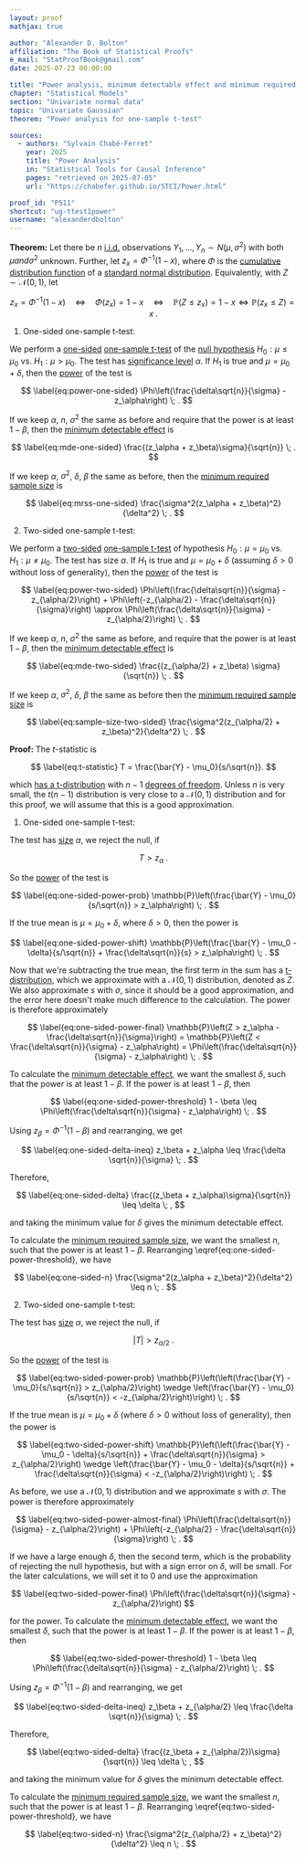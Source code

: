 ```yaml
---
layout: proof
mathjax: true

author: "Alexander D. Bolton"
affiliation: "The Book of Statistical Proofs"
e_mail: "StatProofBook@gmail.com"
date: 2025-07-23 00:00:00

title: "Power analysis, minimum detectable effect and minimum required sample size for a one-sample t-test"
chapter: "Statistical Models"
section: "Univariate normal data"
topic: "Univariate Gaussian"
theorem: "Power analysis for one-sample t-test"

sources:
  - authors: "Sylvain Chabé-Ferret"
    year: 2025
    title: "Power Analysis"
    in: "Statistical Tools for Causal Inference"
    pages: "retrieved on 2025-07-05"
    url: "https://chabefer.github.io/STCI/Power.html"

proof_id: "P511"
shortcut: "ug-ttest1power"
username: "alexanderdbolton"
---
```


**Theorem:** Let there be $n$ [i.i.d.](/D/iid) observations $Y_1, \dots, Y_n \sim N(\mu, \sigma^2)$ with both $\mu and \sigma^2$ unknown. Further, let $z_x = \Phi^{-1}(1 - x)$, where $\Phi$ is the [cumulative distribution function](/D/cdf) of a [standard normal distribution](/D/snorm). Equivalently, with $Z \sim \mathcal{N}(0,1)$, let

$$ \label{eq:zx-definition}
z_x = \Phi^{-1}(1 - x)
\quad \Leftrightarrow \quad
\Phi(z_x) = 1 - x
\quad \Leftrightarrow \quad
\mathbb{P}(Z \leq z_x) = 1 - x \Leftrightarrow \mathbb{P}(z_x \leq Z) = x \; .
$$

1) One-sided one-sample t-test:

We perform a [one-sided](/D/test-tail) [one-sample t-test](/P/ug-ttest1) of the [null hypothesis](/D/h0) $H_0: \mu \leq \mu_0$ vs. $H_1: \mu > \mu_0$. The test has [significance level](/D/alpha) $\alpha$. If $H_1$ is true and $\mu = \mu_0 + \delta$, then the [power](/D/power) of the test is

$$ \label{eq:power-one-sided}
\Phi\left(\frac{\delta\sqrt{n}}{\sigma} - z_\alpha\right) \; .
$$

If we keep $\alpha$, $n$, $\sigma^2$ the same as before and require that the power is at least $1 - \beta$, then the [minimum detectable effect](/D/mde) is

$$ \label{eq:mde-one-sided}
\frac{(z_\alpha + z_\beta)\sigma}{\sqrt{n}} \; .
$$

If we keep $\alpha$, $\sigma^2$, $\delta$, $\beta$ the same as before, then the [minimum required sample size](/D/mrss) is

$$ \label{eq:mrss-one-sided}
\frac{\sigma^2(z_\alpha + z_\beta)^2}{\delta^2} \; .
$$

2) Two-sided one-sample t-test:

We perform a [two-sided](/D/test-tail) [one-sample t-test](/P/ug-ttest1) of hypothesis $H_0: \mu = \mu_0$ vs. $H_1: \mu \neq \mu_0$. The test has size $\alpha$. If $H_1$ is true and $\mu = \mu_0 + \delta$ (assuming $\delta > 0$ without loss of generality), then the [power](/D/power) of the test is

$$ \label{eq:power-two-sided}
        \Phi\left(\frac{\delta\sqrt{n}}{\sigma} - z_{\alpha/2}\right) + \Phi\left(-z_{\alpha/2} - \frac{\delta\sqrt{n}}{\sigma}\right)
\approx \Phi\left(\frac{\delta\sqrt{n}}{\sigma} - z_{\alpha/2}\right) \; .
$$

If we keep $\alpha$, $n$, $\sigma^2$ the same as before, and require that the power is at least $1 - \beta$, then the [minimum detectable effect](/D/mde) is

$$ \label{eq:mde-two-sided}
\frac{(z_{\alpha/2} + z_\beta) \sigma}{\sqrt{n}} \; .
$$

If we keep $\alpha$, $\sigma^2$, $\delta$, $\beta$ the same as before then the [minimum required sample size](/D/mde) is

$$ \label{eq:sample-size-two-sided}
\frac{\sigma^2(z_{\alpha/2} + z_\beta)^2}{\delta^2} \; .
$$


**Proof:** The $t$-statistic is

$$ \label{eq:t-statistic}
T = \frac{\bar{Y} - \mu_0}{s/\sqrt{n}}.
$$

which [has a t-distribution](/P/ug-ttest1) with $n-1$ [degrees of freedom](/D/dof). Unless $n$ is very small, the $t(n-1)$ distribution is very close to a $\mathcal{N}(0,1)$ distribution and for this proof, we will assume that this is a good approximation.

1) One-sided one-sample t-test:

The test has [size](/D/size) $\alpha$, we reject the null, if

$$ \label{eq:one-sided-rejection}
T > z_\alpha \; .
$$

So the [power](/D/power) of the test is

$$ \label{eq:one-sided-power-prob}
\mathbb{P}\left(\frac{\bar{Y} - \mu_0}{s/\sqrt{n}} > z_\alpha\right) \; .
$$

If the true mean is $\mu = \mu_0 + \delta$, where $\delta > 0$, then the power is

$$ \label{eq:one-sided-power-shift}
\mathbb{P}\left(\frac{\bar{Y} - \mu_0 - \delta}{s/\sqrt{n}} + \frac{\delta\sqrt{n}}{s} > z_\alpha\right) \; .
$$

Now that we're subtracting the true mean, the first term in the sum has a [t-distribution](/D/t), which we approximate with a $\mathcal{N}(0,1)$ distribution, denoted as $Z$. We also approximate $s$ with $\sigma$, since it should be a good approximation, and the error here doesn't make much difference to the calculation. The power is therefore approximately

$$ \label{eq:one-sided-power-final}
  \mathbb{P}\left(Z > z_\alpha - \frac{\delta\sqrt{n}}{\sigma}\right)
= \mathbb{P}\left(Z < \frac{\delta\sqrt{n}}{\sigma} - z_\alpha\right)
= \Phi\left(\frac{\delta\sqrt{n}}{\sigma} - z_\alpha\right) \; .
$$

To calculate the [minimum detectable effect](/D/mde), we want the smallest $\delta$, such that the power is at least $1-\beta$. If the power is at least $1-\beta$, then

$$ \label{eq:one-sided-power-threshold}
1 - \beta \leq \Phi\left(\frac{\delta\sqrt{n}}{\sigma} - z_\alpha\right) \; .
$$

Using $z_\beta = \Phi^{-1}(1 - \beta)$ and rearranging, we get

$$ \label{eq:one-sided-delta-ineq}
z_\beta + z_\alpha \leq \frac{\delta \sqrt{n}}{\sigma} \; .
$$

Therefore,

$$ \label{eq:one-sided-delta}
\frac{(z_\beta + z_\alpha)\sigma}{\sqrt{n}} \leq \delta \; ,
$$

and taking the minimum value for $\delta$ gives the minimum detectable effect.

To calculate the [minimum required sample size](/D/mrss), we want the smallest $n$, such that the power is at least $1 - \beta$. Rearranging \eqref{eq:one-sided-power-threshold}, we have

$$ \label{eq:one-sided-n}
\frac{\sigma^2(z_\alpha + z_\beta)^2}{\delta^2} \leq n \; .
$$

2) Two-sided one-sample t-test:

The test has [size](/D/size) $\alpha$, we reject the null, if

$$ \label{eq:two-sided-rejection}
|T| > z_{\alpha/2} \; .
$$

So the [power](/D/power) of the test is

$$ \label{eq:two-sided-power-prob}
\mathbb{P}\left(\left(\frac{\bar{Y} - \mu_0}{s/\sqrt{n}} > z_{\alpha/2}\right) \wedge \left(\frac{\bar{Y} - \mu_0}{s/\sqrt{n}} < -z_{\alpha/2}\right)\right) \; .
$$

If the true mean is $\mu = \mu_0 + \delta$ (where $\delta > 0$ without loss of generality), then the power is

$$ \label{eq:two-sided-power-shift}
\mathbb{P}\left(\left(\frac{\bar{Y} - \mu_0 - \delta}{s/\sqrt{n}} + \frac{\delta\sqrt{n}}{\sigma} > z_{\alpha/2}\right) \wedge \left(\frac{\bar{Y} - \mu_0 - \delta}{s/\sqrt{n}} + \frac{\delta\sqrt{n}}{\sigma} < -z_{\alpha/2}\right)\right) \; .
$$

As before, we use a $\mathcal{N}(0,1)$ distribution and we approximate $s$ with $\sigma$. The power is therefore approximately

$$ \label{eq:two-sided-power-almost-final}
\Phi\left(\frac{\delta\sqrt{n}}{\sigma} - z_{\alpha/2}\right) + \Phi\left(-z_{\alpha/2} - \frac{\delta\sqrt{n}}{\sigma}\right) \; .
$$

If we have a large enough $\delta$, then the second term, which is the probability of rejecting the null hypothesis, but with a sign error on $\delta$, will be small. For the later calculations, we will set it to $0$ and use the approximation

$$ \label{eq:two-sided-power-final}
\Phi\left(\frac{\delta\sqrt{n}}{\sigma} - z_{\alpha/2}\right)
$$

for the power. To calculate the [minimum detectable effect](/D/mde), we want the smallest $\delta$, such that the power is at least $1-\beta$. If the power is at least $1-\beta$, then

$$ \label{eq:two-sided-power-threshold}
1 - \beta \leq \Phi\left(\frac{\delta\sqrt{n}}{\sigma} - z_{\alpha/2}\right) \; .
$$

Using $z_\beta = \Phi^{-1}(1 - \beta)$ and rearranging, we get

$$ \label{eq:two-sided-delta-ineq}
z_\beta + z_{\alpha/2} \leq \frac{\delta \sqrt{n}}{\sigma} \; .
$$

Therefore,

$$ \label{eq:two-sided-delta}
\frac{(z_\beta + z_{\alpha/2})\sigma}{\sqrt{n}} \leq \delta \; ,
$$

and taking the minimum value for $\delta$ gives the minimum detectable effect.

To calculate the [minimum required sample size](/D/mrss), we want the smallest $n$, such that the power is at least $1 - \beta$. Rearranging \eqref{eq:two-sided-power-threshold}, we have

$$ \label{eq:two-sided-n}
\frac{\sigma^2(z_{\alpha/2} + z_\beta)^2}{\delta^2} \leq n \; .
$$